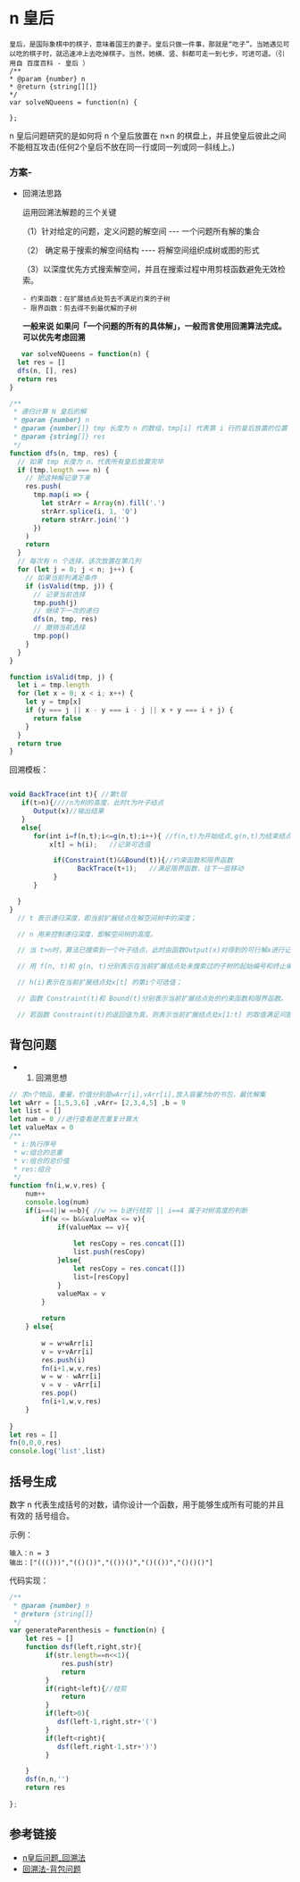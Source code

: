 # n 皇后

    皇后，是国际象棋中的棋子，意味着国王的妻子。皇后只做一件事，那就是“吃子”。当她遇见可以吃的棋子时，就迅速冲上去吃掉棋子。当然，她横、竖、斜都可走一到七步，可进可退。（引用自 百度百科 - 皇后 ）
    /**
    * @param {number} n
    * @return {string[][]}
    */
    var solveNQueens = function(n) {

    };

n 皇后问题研究的是如何将 n 个皇后放置在 n×n 的棋盘上，并且使皇后彼此之间不能相互攻击(任何2个皇后不放在同一行或同一列或同一斜线上。)



### 方案- 

+ 回溯法思路
  
  运用回溯法解题的三个关键

  （1）针对给定的问题，定义问题的解空间 --- 一个问题所有解的集合

  （2） 确定易于搜索的解空间结构  ---- 将解空间组织成树或图的形式

  （3）以深度优先方式搜索解空间，并且在搜索过程中用剪枝函数避免无效检索。

      - 约束函数：在扩展结点处剪去不满足约束的子树
      - 限界函数：剪去得不到最优解的子树

  **一般来说 如果问「一个问题的所有的具体解」，一般而言使用回溯算法完成。可以优先考虑回溯**

```javascript
   var solveNQueens = function(n) {
  let res = []
  dfs(n, [], res)
  return res
}

/**
 * 递归计算 N 皇后的解
 * @param {number} n
 * @param {number[]} tmp 长度为 n 的数组，tmp[i] 代表第 i 行的皇后放置的位置
 * @param {string[]} res
 */
function dfs(n, tmp, res) {
  // 如果 tmp 长度为 n，代表所有皇后放置完毕
  if (tmp.length === n) {
    // 把这种解记录下来
    res.push(
      tmp.map(i => {
        let strArr = Array(n).fill('.')
        strArr.splice(i, 1, 'Q')
        return strArr.join('')
      })
    )
    return
  }
  // 每次有 n 个选择，该次放置在第几列
  for (let j = 0; j < n; j++) {
    // 如果当前列满足条件
    if (isValid(tmp, j)) {
      // 记录当前选择
      tmp.push(j)
      // 继续下一次的递归
      dfs(n, tmp, res)
      // 撤销当前选择
      tmp.pop()
    }
  }
}

function isValid(tmp, j) {
  let i = tmp.length
  for (let x = 0; x < i; x++) {
    let y = tmp[x]
    if (y === j || x - y === i - j || x + y === i + j) {
      return false
    }
  }
  return true
}
```

回溯模板：

```javascript

void BackTrace(int t){ //第t层
   if(t>n){////n为树的高度，此时t为叶子结点
      Output(x)//输出结果
   }
   else{
      for(int i=f(n,t);i<=g(n,t);i++){ //f(n,t)为开始结点,g(n,t)为结束结点，遍历
          x[t] = h(i);   //记录可选值

           if(Constraint(t)&&Bound(t)){//约束函数和限界函数
                 BackTrace(t+1);   //满足限界函数，往下一层移动
           }
      }

  }
}
  // t 表示递归深度，即当前扩展结点在解空间树中的深度；

  // n 用来控制递归深度，即解空间树的高度。

  // 当 t>n时，算法已搜索到一个叶子结点，此时由函数Output(x)对得到的可行解x进行记录或输出处理。

  // 用 f(n, t)和 g(n, t)分别表示在当前扩展结点处未搜索过的子树的起始编号和终止编号；

  // h(i)表示在当前扩展结点处x[t] 的第i个可选值；

  // 函数 Constraint(t)和 Bound(t)分别表示当前扩展结点处的约束函数和限界函数。

  // 若函数 Constraint(t)的返回值为真，则表示当前扩展结点处x[1:t] 的取值满足问题的约束条件；否则不满足问题的约束条件。若函数Bound(t)的返回值为真，则表示在当前扩展结点处x[1:t] 的取值尚未使目标函数越界，还需由BackTrace(t+1)对其相应的子树做进一步地搜索；否则，在当前扩展结点处x[1:t]的取值已使目标函数越界，可剪去相应的子树。
```

## 背包问题

- 1. 回溯思想

```javascript
// 求n个物品，重量，价值分别是wArr[i],vArr[i],放入容量为b的书包，最优解集
let wArr = [1,5,3,6] ,vArr= [2,3,4,5] ,b = 9
let list = []
let num = 0 //进行查看是否重复计算大
let valueMax = 0
/**
 * i:执行序号
 * w:组合的总重
 * v:组合的总价值
 * res:组合
 */
function fn(i,w,v,res) {
    num++
    console.log(num)
    if(i==4||w ==b){ //w >= b进行枝剪 || i==4 属于对树高度的判断
        if(w <= b&&valueMax <= v){
            if(valueMax == v){
                
                let resCopy = res.concat([])
                list.push(resCopy)
            }else{
                let resCopy = res.concat([])
                list=[resCopy]
            }
            valueMax = v
        }
       
        return
    } else{
        
        w = w+wArr[i]
        v = v+vArr[i]
        res.push(i)
        fn(i+1,w,v,res)
        w = w - wArr[i]
        v = v - vArr[i]
        res.pop()
        fn(i+1,w,v,res)
    }
    
}
let res = []
fn(0,0,0,res)
console.log('list',list)
```
## 括号生成

数字 n 代表生成括号的对数，请你设计一个函数，用于能够生成所有可能的并且 有效的 括号组合。

示例：

    输入：n = 3
    输出：["((()))","(()())","(())()","()(())","()()()"]


代码实现：
```javascript
/**
 * @param {number} n
 * @return {string[]}
 */
var generateParenthesis = function(n) {
    let res = []
    function dsf(left,right,str){
         if(str.length==n<<1){
             res.push(str)
             return
         }
         if(right<left){//枝剪
             return
         }
         if(left>0){
            dsf(left-1,right,str+'(') 
         }
         if(left<right){
            dsf(left,right-1,str+')') 
         }

    }
    dsf(n,n,'')
    return res
   
};
```
## 参考链接

+ [n皇后问题_回溯法](https://www.cnblogs.com/henuliulei/p/10117304.html)
+ [回溯法-背包问题](https://www.cnblogs.com/zhishiyv/p/14116205.html)